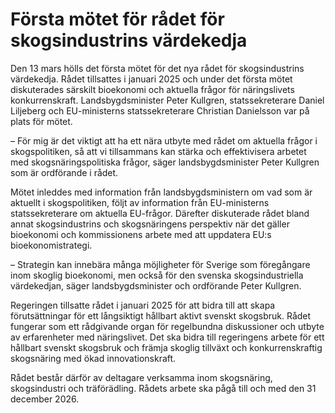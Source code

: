 # Första mötet för rådet för skogsindustrins värdekedja

Den 13 mars hölls det första mötet för det nya rådet för skogsindustrins värdekedja. Rådet tillsattes i januari 2025 och under det första mötet diskuterades särskilt bioekonomi och aktuella frågor för näringslivets konkurrenskraft. Landsbygdsminister Peter Kullgren, statssekreterare Daniel Liljeberg och EU-ministerns statssekreterare Christian Danielsson var på plats för mötet.

– För mig är det viktigt att ha ett nära utbyte med rådet om aktuella frågor i skogspolitiken, så att vi tillsammans kan stärka och effektivisera arbetet med skogsnäringspolitiska frågor, säger landsbygdsminister Peter Kullgren som är ordförande i rådet.

Mötet inleddes med information från landsbygdsministern om vad som är aktuellt i skogspolitiken, följt av information från EU-ministerns statssekreterare om aktuella EU-frågor. Därefter diskuterade rådet bland annat skogsindustrins och skogsnäringens perspektiv när det gäller bioekonomi och kommissionens arbete med att uppdatera EU:s bioekonomistrategi.

– Strategin kan innebära många möjligheter för Sverige som föregångare inom skoglig bioekonomi, men också för den svenska skogsindustriella värdekedjan, säger landsbygdsminister och ordförande Peter Kullgren.

Regeringen tillsatte rådet i januari 2025 för att bidra till att skapa förutsättningar för ett långsiktigt hållbart aktivt svenskt skogsbruk. Rådet fungerar som ett rådgivande organ för regelbundna diskussioner och utbyte av erfarenheter med näringslivet. Det ska bidra till regeringens arbete för ett hållbart svenskt skogsbruk och främja skoglig tillväxt och konkurrenskraftig skogsnäring med ökad innovationskraft.

Rådet består därför av deltagare verksamma inom skogsnäring, skogsindustri och träförädling. Rådets arbete ska pågå till och med den 31 december 2026.
